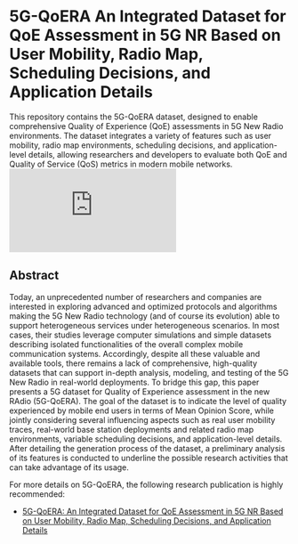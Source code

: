 # 5G-QoERA An Integrated Dataset for QoE Assessment in 5G NR Based on User Mobility, Radio Map, Scheduling Decisions, and Application Details
This repository contains the 5G-QoERA dataset, designed to enable comprehensive Quality of Experience (QoE) assessments in 5G New Radio environments. The dataset integrates a variety of features such as user mobility, radio map environments, scheduling decisions, and application-level details, allowing researchers and developers to evaluate both QoE and Quality of Service (QoS) metrics in modern mobile networks.
![Dataset Architecture](https://telematics.poliba.it/wp-content/uploads/2025/01/Dataset-architecture-lunga-2.pdf)
## Abstract

Today, an unprecedented number of researchers and companies are interested in exploring advanced and optimized protocols and algorithms making the 5G New Radio technology (and of course its evolution) able to support heterogeneous services under heterogeneous scenarios. In most cases, their studies leverage computer simulations and simple datasets describing isolated functionalities of the overall complex mobile communication systems. Accordingly, despite all these valuable and available tools, there remains a lack of comprehensive, high-quality datasets that can support in-depth analysis, modeling, and testing of the 5G New Radio in real-world deployments. To bridge this gap, this paper presents a 5G dataset for Quality of Experience assessment in the new RAdio (5G-QoERA). The goal of the dataset is to indicate the level of quality experienced by mobile end users in terms of Mean Opinion Score, while jointly considering several influencing aspects such as real user mobility traces, real-world base station deployments and related radio map environments, variable scheduling decisions, and application-level details. After detailing the generation process of the dataset, a preliminary analysis of its features is conducted to underline the possible research activities that can take advantage of its usage.

For more details on 5G-QoERA, the following research publication is highly recommended:
- [5G-QoERA: An Integrated Dataset for QoE Assessment in 5G NR Based on User Mobility, Radio Map, Scheduling Decisions, and Application Details](https://telematics.poliba.it/wp-content/uploads/publications/2025/wcnc25boffetti.pdf)
